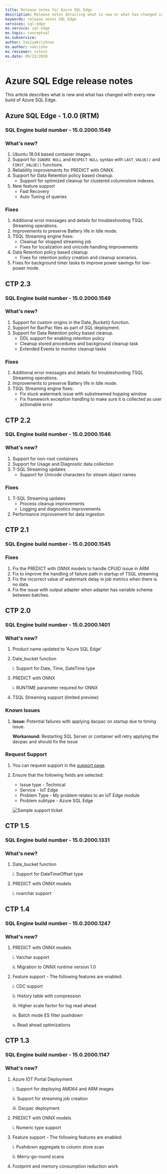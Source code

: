 ```yaml
---
title: Release notes for Azure SQL Edge 
description: Release notes detailing what is new or what has changed in the Azure SQL Edge images 
keywords: release notes SQL Edge
services: sql-edge
ms.service: sql-edge
ms.topic: conceptual
ms.subservice:
author: VasiyaKrishnan
ms.author: vakrishn
ms.reviewer: sstein
ms.date: 09/22/2020
---
```

# Azure SQL Edge release notes 

This article describes what is new and what has changed with every new build of Azure SQL Edge.

## Azure SQL Edge - 1.0.0 (RTM)

### SQL Engine build number - 15.0.2000.1549

### What's new?
1. Ubuntu 18.04 based container images. 
2. Support for `IGNORE NULL` and `RESPECT NULL` syntax with `LAST_VALUE()` and `FIRST_VALUE()` functions. 
3. Reliability improvements for PREDICT with ONNX.
4. Support for Data Retention policy based cleanup.      
   - Support for optimized cleanup for clustered columnstore indexes.
5. New feature support 
   - Fast Recovery
   - Auto Tuning of queries

### Fixes
1. Additional error messages and details for troubleshooting TSQL Streaming operations. 
2. Improvements to preserve Battery life in Idle mode. 
3. TSQL Streaming engine fixes: 
   - Cleanup for stopped streaming job 
   - Fixes for localization and unicode handling improvements
4. Data Retention policy based cleanup
   - Fixes for retention policy creation and cleanup scenarios.
5. Fixes for background timer tasks to improve power savings for low-power mode.


## CTP 2.3
### SQL Engine build number - 15.0.2000.1549
### What's new?
1. Support for custom origins in the Date_Bucket() function. 
2. Support for BacPac files as part of SQL deployment.
3. Support for Data Retention policy based cleanup.      
   - DDL support for enabling retention policy 
   - Cleanup stored procedures and background cleanup task
   - Extended Events to monitor cleanup tasks

### Fixes
1. Additional error messages and details for troubleshooting TSQL Streaming operations. 
2. Improvements to preserve Battery life in Idle mode. 
3. TSQL Streaming engine fixes: 
   - Fix stuck watermark issue with substreamed hopping window 
   - Fix framework exception handling to make sure it is collected as user actionable error


## CTP 2.2
### SQL Engine build number - 15.0.2000.1546
### What's new?
1. Support for non-root containers 
2. Support for Usage and Diagnostic data collection 
3. T-SQL Streaming updates
   - Support for Unicode characters for stream object names

### Fixes
1. T-SQL Streaming updates
   - Process cleanup improvements
   - Logging and diagnostics improvements
2. Performance improvement for data ingestion

## CTP 2.1 
### SQL Engine build number - 15.0.2000.1545
### Fixes
1. Fix the PREDICT with ONNX models to handle CPUID issue in ARM 
2. Fix to improve the handling of failure path in startup of TSQL streaming 
3. Fix the incorrect value of watermark delay in job metrics when there is no data. 
4. Fix the issue with output adapter when adapter has variable schema between batches.  

## CTP 2.0 
### SQL Engine build number - 15.0.2000.1401
### What's new?
1. 	Product name updated to 'Azure SQL Edge'
1.  Date_bucket function

    i. 	Support for Date, Time, DateTime type
3.	PREDICT with ONNX
    
    i. 	RUNTIME parameter required for ONNX 
    
4. 	TSQL Streaming support (limited preview) 
 
### Known Issues

1. <b>Issue:</b> Potential failures with applying dacpac on startup due to timing issue.

    <b>Workaround:</b> Restarting SQL Server or container will retry applying the dacpac and should fix the issue
### Request Support
1. You can request support in the [support page](https://ms.portal.azure.com/#blade/Microsoft_Azure_Support/HelpAndSupportBlade/newsupportrequest).

4. Ensure that the following fields are selected: 
    * Issue type - Technical 
    * Service - IoT Edge
    * Problem Type - My problem relates to an IoT Edge module
    * Problem subtype - Azure SQL Edge

   ![Sample support ticket](media/get-support/support-ticket.png)

## CTP 1.5
### SQL Engine build number - 15.0.2000.1331
### What's new?
1. Date_bucket function
    
    i. Support for DateTimeOffset type
2. PREDICT with ONNX models

    i. nvarchar support
 
## CTP 1.4
### SQL Engine build number - 15.0.2000.1247
### What's new?
1.	PREDICT with ONNX models
 
    i.  Varchar support
    
    ii. Migration to ONNX runtime version 1.0 
2.	Feature support - The following features are enabled:

    i.   CDC support

    ii.  History table with compression

    iii. Higher scale factor for log read ahead

    iv.  Batch mode ES filter pushdown

    v.   Read ahead optimizations
 
## CTP 1.3
### SQL Engine build number - 15.0.2000.1147
### What's new?
1. Azure IOT Portal Deployment 

    i.   Support for deploying AMD64 and ARM images

    ii.  Support for streaming job creation

    iii. Dacpac deployment
2. PREDICT with ONNX models

    i. Numeric type support
3. Feature support - The following features are enabled:

    i.  Pushdown aggregate to column store scan

    ii. Merry-go-round scans
4. Footprint and memory consumption reduction work
